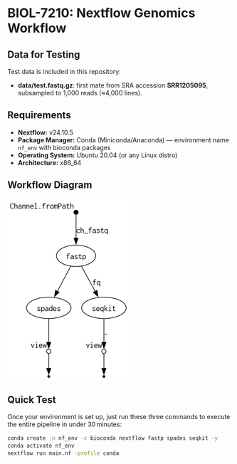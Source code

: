 # BIOL-7210: Nextflow Genomics Workflow

## Data for Testing
Test data is included in this repository:
- **data/test.fastq.gz**: first mate from SRA accession **SRR1205095**, subsampled to 1,000 reads (≈4,000 lines).

## Requirements
- **Nextflow:** v24.10.5  
- **Package Manager:** Conda (Miniconda/Anaconda) — environment name `nf_env` with bioconda packages  
- **Operating System:** Ubuntu 20.04 (or any Linux distro)  
- **Architecture:** x86_64  

## Workflow Diagram
![Workflow Diagram](workflow_diagram.png)

## Quick Test
Once your environment is set up, just run these three commands to execute the entire pipeline in under 30 minutes:

```bash
conda create -n nf_env -c bioconda nextflow fastp spades seqkit -y
conda activate nf_env
nextflow run main.nf -profile conda
